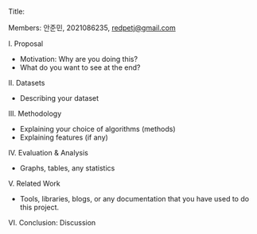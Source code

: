 Title:


Members: 안준민, 2021086235, redpetj@gmail.com


I. Proposal
- Motivation: Why are you doing this?
- What do you want to see at the end?


II. Datasets
- Describing your dataset


III. Methodology
- Explaining your choice of algorithms (methods)
- Explaining features (if any)


IV. Evaluation & Analysis
- Graphs, tables, any statistics


V. Related Work
- Tools, libraries, blogs, or any documentation that you have used to do this project.


VI. Conclusion: Discussion
